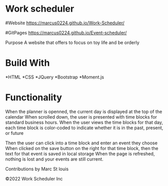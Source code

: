 # Work scheduler


#Website https://marcus0224.github.io/Work-Scheduler/

#GitPages https://marcus0224.github.io/Event-scheduler/


Purpose
A website that offers to focus on toy life and be orderly 

# Build With
*HTML 
*CSS 
*JQuery 
*Bootstrap
*Moment.js

# Functionality
When the planner is openned, the current day is displayed at the top of the calendar
When scrolled down, the user is presented with time blocks for standard business hours.
When the user views the time blocks for that day, each time block is color-coded to indicate whether it is in the past, present, or future

Then the user can click into a time block and enter an event they choose 
When clicked on the save button on the right for that time block, then the text for that event is saved in local storage
When the page is refreshed, nothing is lost and your events are still current. 



Contributions
 by Marc St louis

©️2022 Work Scheduler Inc
